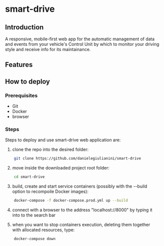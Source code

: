 # smart-drive

## Introduction

A responsive, mobile-first web app for the automatic management of data and events from your vehicle's Control Unit by which to monitor your driving style and receive info for its maintainance.

## Features

## How to deploy

### Prerequisites

- Git
- Docker
- browser

### Steps

Steps to deploy and use smart-drive web application are:

1. clone the repo into the desired folder:

```bash
    git clone https://github.com/danielegiulianini/smart-drive
```

2.	move inside the downloaded project root folder:
```bash
    cd smart-drive
```

3.	build, create and start service containers (possibly with the --build option to recompoile Docker images):
```bash
    docker-compose -f docker-compose.prod.yml up --build
```

4.	connect with a browser to the address "localhost://8000" by typing it into to the search bar

5.	when you want to stop containers execution, deleting them together with allocated resources, type:
```bash
    docker-compose down
```
